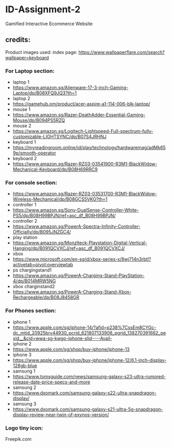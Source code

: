 # ID-Assignment-2
Gamified Interactive Ecommerce Website


## credits:

Product images used:
index page:
https://www.wallpaperflare.com/search?wallpaper=keyboard

### For Laptop section:
- laptop 1
- https://www.amazon.sg/Alienware-17-3-inch-Gaming-Laptop/dp/B08XFQ9JQ3?th=1
- laptop 2
- https://gamehub.om/product/acer-aspire-a1-114-006-blk-laptop/
- mouse 1
- https://www.amazon.sg/Razer-DeathAdder-Essential-Gaming-Mouse/dp/B094PS5RZQ
- mouse 2
- https://www.amazon.sg/Logitech-Lightspeed-Full-spectrum-fully-customizable-LIGHTSYNC/dp/B07S4JRHNJ
- keyboard 1
- https://myreadingroom.online/id/play/technology/hardwaremag/adMk659p/smooth-operator
- keyboard 2
- https://www.amazon.sg/Razer-RZ03-03541900-R3M1-BlackWidow-Mechanical-Keyboard/dp/B08H69RRC9

### For console section:
- https://www.amazon.sg/Razer-RZ03-03531700-R3M1-BlackWidow-Wireless-Mechanical/dp/B08GCS5VKG?th=1
- controller 1
- https://www.amazon.sg/Sony-DualSense-Controller-White-PS5/dp/B08H99BPJN/ref=asc_df_B08H99BPJN/
- controller 2
- https://www.amazon.sg/PowerA-Spectra-Infinity-Controller-Officially/dp/B095JNZGC4/
- play station
- https://www.amazon.sg/Monzlteck-Playstation-Digital-Vertical-Hanging/dp/B091QCVXCJ/ref=asc_df_B091QCVXCJ/
- xbox
- https://www.microsoft.com/en-sg/d/xbox-series-x/8wj714n3rbtl?activetab=pivot:overviewtab
- ps chargingstand1
- https://www.amazon.sg/PowerA-Charging-Stand-PlayStation-4/dp/B014MRW5NG
- xbox charginstand2
- https://www.amazon.sg/PowerA-Charging-Stand-Xbox-Rechargeable/dp/B08J8458GR

### For Phones section:
- iphone 1
- https://www.apple.com/sg/iphone-14/?afid=p238%7CssEm8CYGc-dc_mtid_20925brv44930_pcrid_621807133908_pgrid_138270391662_pexid__&cid=wwa-sg-kwgo-iphone-slid----Avail-
- iphone 2
- https://www.apple.com/sg/shop/buy-iphone/iphone-13
- iphone 3
- https://www.apple.com/sg/shop/buy-iphone/iphone-12/6.1-inch-display-128gb-blue
- samsung 1
- https://www.tomsguide.com/news/samsung-galaxy-s23-ultra-rumored-release-date-price-specs-and-more
- samsung 2
- https://www.dxomark.com/samsung-galaxy-s22-ultra-snapdragon-display/
- samsung 3
- https://www.dxomark.com/samsung-galaxy-s21-ultra-5g-snapdragon-display-review-near-twin-of-exynos-version/

### Logo tiny icon:
Freepik.com


